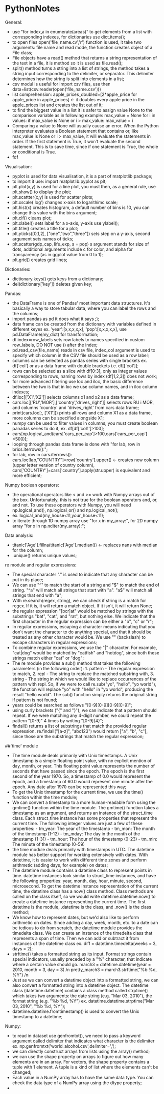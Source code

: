 # PythonNotes

General:
- use "for index,a in enumerate(areas)" to get elements from a list with corresponding indexes, for dictionaries use dict.items();
- to open files open('file_name.cv','r') function is used, it take two arguments: file name and read mode, the function creates object of a File class; 
- File objects have a read() method that returns a string representation of the text in a file, it is method so it is used as file.read();
- split() method turns a string into a list of strings, the method takes a string input corresponding to the delimiter, or separator. This delimiter determines how the string is split into elements in a list;
- csv modul is useful for import csv files, use then data=list(csv.reader(open('file_name.csv')))
- list comprehension: apple_prices_doubled=[2*apple_price for apple_price in apple_prices] <- it doubles every apple price in the apple_prices list and creates the list out of it;
- to find the biggest value in a list it is safer to assign value None to the comparison variable as in following example: 
        max_value = None
        for i in values:
            if max_value is None or i > max_value:
            max_value = i
- Comparing a value to None will usually cause an error. When the Python interpreter evaluates a Boolean statement that contains or, like max_value is None or i > max_value, it will evaluate the statements in order. If the first statement is True, it won't evaluate the second statement. This is to save time, since if one statement is True, the whole or conditional is True.
- fdf

Visualisation:
- pyplot is used for data visualisation, it is a part of matplotlib package;
- to import it use: import matplotlib.pyplot as plt;
- plt.plot(x,y) is used for a line plot, you must then, as a general rule, use plt.show() to display the plot;
- plt.scattter(x,y) is used for scatter plots;
- plt.xscale('log') changes x-axis to logarithimc scale;
- plt.hist(x) creates histogram, a default number of bins is 10, you can change this value with the bins argument;
- plt.clf() cleans plot;
- plt.xlabel() sets label for a x-axis, y-axis use ylabel();
- plt.title() creates a title for a plot;
- plt.yticks([0,1,2], ["one","two","three"]) sets step on a y-axis, second argument sets names of ticks;
- plt.scatter(gdp_cap, life_exp, s = pop) s argument stands for size of dots, additional arguments include c for color, and alpha for transparency (as in ggplot value from 0 to 1);
- plt.grid() creates grid lines;

Dictionaries:
- dictionary.keys() gets keys from a dictionary;
- del(dictionary['key']) deletes given key;

Pandas:
- the DataFrame is one of Pandas' most important data structures. It's basically a way to store tabular data, where you can label the rows and the columns;
- import pandas as pd it does what it says ;);
- data frame can be created from the dictionary with variables defined in different keyes ex. 'year':[x,x,x,x,x], 'pop':[x,x,x,x,x], use pd.DataFrame(my_dict) for transformation;
- df.index=row_labels sets row labels to names specified in custom row_labels, DO NOT use () after the index;
- pd.read_csv(file_name) reads in csv file, index_col argument is used to specify which column in the CSV file should be used as a row label;
- columns can be selected as pandas series with single brackets ex. df['col'] or as a data frame with double brackets i.e. df[['col']];
- rows can be selected as a slice with df[0:3], only as integer values corresponding to rows, naming rows by index (df[1,2,3]) does not work;
- for more advanced filtering use loc and iloc, the basic difference between the two is that in loc we use column names, and in iloc column indexes;
- df.loc[['X1','X2']] selects columns x1 and x2 as a data frame;
- cars.loc[['RU','MOR'],['country','drives_right']] selects rows RU i MOR, and columns 'country' and 'drives_right' from cars data frame;
- print(cars.loc[:, ['X1']]) prints all rows and column X1 as a data frame, more columns can be specified alongside X1; 
- numpy can be used to filter values in columns, you must create boolean panadas series to do it, ex. df[df['col1']>100];
- cars[np.logical_and(cars['cars_per_cap']>100,cars['cars_per_cap']<500)];
- looping through pandas data frame is done with "for lab, row in brics.iterrows():";
- for lab, row in cars.iterrows():
    cars.loc[lab,"COUNTRY"]=row['country'].upper() <- creates new column (upper letter version of country column), cars['COUNTRY']=cars['country'].apply(str.upper) is equivalent and more efficient;

Numpy boolean operators:
- the operational operators like < and >= work with Numpy arrays out of the box. Unfortunately, this is not true for the boolean operators and, or, and not. To use these operators with Numpy, you will need np.logical_and(), np.logical_or() and np.logical_not();
- ex. logical_and(my_house<11,your_house<11);
- to iterate through 1D numpy array use "for x in my_array:", for 2D numpy array "for x in np.nditer(my_array):";

Data analysis:
- titanic['Age'].fillna(titanic['Age'].median()) <- replaces nans with median for the column;
- .unique() returns unique values;

re module and regular expressions:
- The special character "." is used to indicate that any character can be put in its place;
- We can use "^" to match the start of a string and "$" to match the end of string. "^a" will match all strings that start with "a". "a$" will match all strings that end with "a";
- With re.search(regex, string), we can check if string is a match for regex. If it is, it will return a match object. If it isn't, it will return None;
- the regular expression "[bcr]at" would be matched by strings with the substrings "bat", "cat", and "rat", but nothing else. We indicate that the first character in the regular expression can be either a "b", "c" or "r";
- In regular expressions, escaping a character means indicating that you don't want the character to do anything special, and that it should be treated as any other character would be. We use "\" (backslash) to escape characters in regular expressions;
- To combine regular expressions, we use the "|" character. For example, "cat|dog" would be matched by "catfish" and "hotdog", since both these strings match either "cat" or "dog";
- The re module provides a sub() method that takes the following parameters (in the following order): 1. pattern - The regular expression to match, 2. repl    - The string to replace the matched substring with, 3. string  - The string in which we would like to replace occurrences of the pattern with repl. So, if we were to call re.sub("yo", "hello", "yo world"), the function will replace "yo" with "hello" in "yo world", producing the result "hello world". The sub() function simply returns the original string if pattern is not found;
- years could be searched as follows "[0-9][0-9][0-9][0-9]";
- using curly brackets ("{" and "}"), we can indicate that a pattern should repeat. If we were matching any 4-digit number, we could repeat the pattern "[0-9]" 4 times by writing "[0-9]{4}";
- findall() returns a list of substrings that match the provided regular expression. re.findall("[a-z]", "abc123") would return ["a", "b", "c"], since those are the substrings that match the regular expression;

##'time' module
- The time module deals primarily with Unix timestamps. A Unix timestamp is a simple floating point value, with no explicit mention of day, month, or year. This floating point value represents the number of seconds that have passed since the epoch. The epoch is the first second of the year 1970. So, a timestamp of 0.0 would represent the epoch, and a timestamp of 60.0 would represent one minute after the epoch. Any date after 1970 can be represented this way;
- To get the Unix timestamp for the current time, we use the time() function within the time module;
- We can convert a timestamp to a more human-readable form using the gmtime() function within the time module. The gmtime() function takes a timestamp as an argument, and returns an instance of the struct_time class. Each struct_time instance has some properties that represent the current time. The following integer values are just a few of these properties:
        - tm_year: The year of the timestamp
        - tm_mon: The month of the timestamp (1-12)
        - tm_mday: The day in the month of the timestamp (1-31)
        - tm_hour: The hour of the timestamp (0-23)
        - tm_min: The minute of the timestamp (0-59)
- the time module deals primarily with timestamps in UTC. The datetime module has better support for working extensively with dates. With datetime, it is easier to work with different time zones and perform arithmetic (adding days, for example) on dates;
- The datetime module contains a datetime class to represent points in time. datetime instances look similar to struct_time instances, and have the following properties: year, month, day, hour, minute, second, microsecond. To get the datetime instance representation of the current time, the datetime class has a now() class method. Class methods are called on the class itself, so we would write datetime.datetime.now() to create a datetime instance representing the current time. The first datetime is the module, .datetime is the class, and .now() is the class method;
- We know how to represent dates, but we'd also like to perform arithmetic on dates. Since adding a day, week, month, etc. to a date can be tedious to do from scratch, the datetime module provides the timedelta class. We can create an instance of the timedelta class that represents a span of time. Then we can add or subtract it from instances of the datetime class ex. diff = datetime.timedelta(weeks = 3, days = 2);
- strftime() takes a formatted string as its input. Format strings contain special indicators, usually preceded by a "%" character, that indicate where a certain value should go. march3 = datetime.datetime(year = 2010, month = 3, day = 3) /n pretty_march3 = march3.strftime("%b %d, %Y") /n
- Just as we can convert a datetime object into a formatted string, we can also convert a formatted string into a datetime object. The datetime class (datetime.datetime) contains a class method called strptime() which takes two arguments: the date string (e.g. "Mar 03, 2010"), the format string (e.g. "%b %d, %Y") ex. datetime.datetime.strptime("Mar 03, 2010", "%b %d, %Y");
- datetime.datetime.fromtimestamp() is used to convert the Unix timestamp to a datetime;

Numpy:
- to read in dataset use genfromtxt(), we need to pass a keyword argument called delimiter that indicates what character is the delimiter ex. np.genfromtxt('world_alcohol.csv',delimiter=',');
- we can directly construct arrays from lists using the array() method;
- we can use the shape property on arrays to figure out how many elements are in an array. For vectors, the shape property contains a tuple with 1 element. A tuple is a kind of list where the elements can't be changed;
- Each value in a NumPy array has to have the same data type. You can check the data type of a NumPy array using the dtype property;
- 
